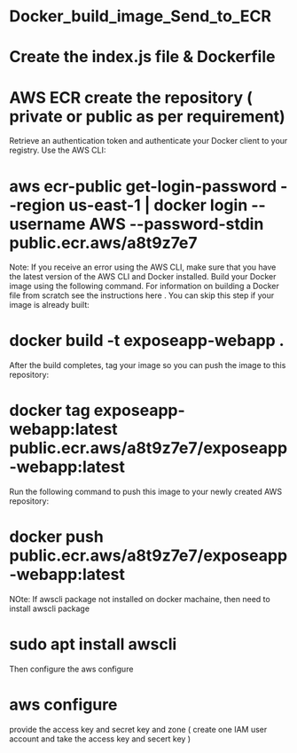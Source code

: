 # Docker_build_image_Send_to_ECR
# Create the index.js file & Dockerfile 
# AWS ECR create the repository ( private or public as per requirement)

Retrieve an authentication token and authenticate your Docker client to your registry.
Use the AWS CLI:

# aws ecr-public get-login-password --region us-east-1 | docker login --username AWS --password-stdin public.ecr.aws/a8t9z7e7
Note: If you receive an error using the AWS CLI, make sure that you have the latest version of the AWS CLI and Docker installed.
Build your Docker image using the following command. For information on building a Docker file from scratch see the instructions here . You can skip this step if your image is already built:

# docker build -t exposeapp-webapp .
After the build completes, tag your image so you can push the image to this repository:

# docker tag exposeapp-webapp:latest public.ecr.aws/a8t9z7e7/exposeapp-webapp:latest
Run the following command to push this image to your newly created AWS repository:

# docker push public.ecr.aws/a8t9z7e7/exposeapp-webapp:latest

NOte: If awscli package not installed on docker machaine, then need to install awscli package 
# sudo apt  install awscli
Then configure the aws configure 
# aws configure 
provide the access key and secret key and zone 
( create one IAM user account and take the access key and secert key )
